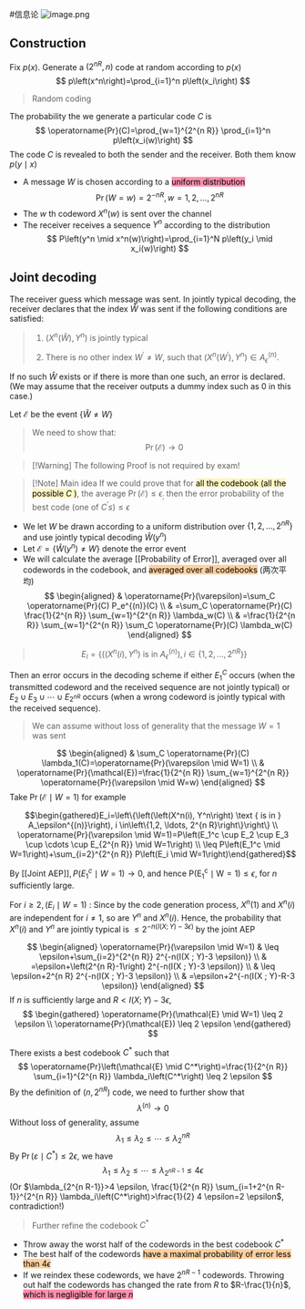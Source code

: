 #信息论 
![image.png](https://obsidian-1317758465.cos.ap-shanghai.myqcloud.com/images/20230425203439.png)

## Construction
Fix $p(x)$. Generate a $\left(2^{n R}, n\right)$ code at random according to $p(x)$
$$
p\left(x^n\right)=\prod_{i=1}^n p\left(x_i\right)
$$
>Random coding


The probability the we generate a particular code $C$ is
$$
\operatorname{Pr}(C)=\prod_{w=1}^{2^{n R}} \prod_{i=1}^n p\left(x_i(w)\right)
$$
The code $C$ is revealed to both the sender and the receiver. Both them know $p(y \mid x)$
- A message $W$ is chosen according to a <mark style="background: #FF5582A6;">uniform distribution</mark>
$$
\operatorname{Pr}(W=w)=2^{-n R}, w=1,2, \ldots, 2^{n R}
$$
- The $w$ th codeword $X^n(w)$ is sent over the channel
- The receiver receives a sequence $Y^n$ according to the distribution
$$
P\left(y^n \mid x^n(w)\right)=\prod_{i=1}^N p\left(y_i \mid x_i(w)\right)
$$

## Joint decoding

The receiver guess which message was sent. In jointly typical decoding, the receiver declares that the index $\widehat{W}$ was sent if the following conditions are satisfied:
>1. $\left(X^n(\widehat{W}), Y^n\right)$ is jointly typical
>
>2. There is no other index $W^{\prime} \neq W$, such that $\left(X^n\left(W^{\prime}\right), Y^n\right) \in A_\epsilon^{(n)}$.

If no such $\widehat{W}$ exists or if there is more than one such, an error is declared. (We may assume that the receiver outputs a dummy index such as 0 in this case.)

Let $\mathcal{E}$ be the event $\{\widehat{W} \neq W\}$

>We need to show that:
$$
\operatorname{Pr}(\mathcal{E}) \rightarrow 0
$$

>[!Warning] The following Proof is not required by exam!

>[!Note] Main idea
>If we could prove that for <mark style="background: #FFF3A3A6;">all the codebook (all the possible $C$ )</mark>, the average $\operatorname{Pr}(\mathcal{E}) \leq \epsilon_{\text {; }}$ then the error probability of the best code (one of $\left.C^{\prime} s\right) \leq \epsilon$
- We let $W$ be drawn according to a uniform distribution over $\left\{1,2, \ldots, 2^{n R}\right\}$ and use jointly typical decoding $\widehat{W}\left(y^n\right)$
- Let $\mathcal{E}=\left\{\widehat{W}\left(y^n\right) \neq W\right\}$ denote the error event
- We will calculate the average [[Probability of Error]], averaged over all codewords in the codebook, and <mark style="background: #FFB86CA6;">averaged over all codebooks</mark> (两次平均)
$$
\begin{aligned}
& \operatorname{Pr}(\varepsilon)=\sum_C \operatorname{Pr}(C) P_e^{(n)}(C) \\
& =\sum_C \operatorname{Pr}(C) \frac{1}{2^{n R}} \sum_{w=1}^{2^{n R}} \lambda_w(C) \\
& =\frac{1}{2^{n R}} \sum_{w=1}^{2^{n R}} \sum_C \operatorname{Pr}(C) \lambda_w(C)
\end{aligned}
$$

>$$
E_i=\left\{\left(\left(X^n(i), Y^n\right) \text { is in } A_\epsilon^{(n)}\right), i \in\left\{1,2, \ldots, 2^{n R}\right\}\right\}
>$$

Then an error occurs in the decoding scheme if either $E_1^C$ occurs (when the transmitted codeword and the received sequence are not jointly typical) or $E_2 \cup E_3 \cup \cdots \cup E_{2^{n R}}$ occurs (when a wrong codeword is jointly typical with the received sequence).

>We can assume without loss of generality that the message $W=1$ was sent


$$
\begin{aligned}
& \sum_C \operatorname{Pr}(C) \lambda_1(C)=\operatorname{Pr}(\varepsilon \mid W=1) \\
& \operatorname{Pr}(\mathcal{E})=\frac{1}{2^{n R}} \sum_{w=1}^{2^{n R}} \operatorname{Pr}(\varepsilon \mid W=w)
\end{aligned}
$$
Take $\operatorname{Pr}(\mathcal{E} \mid W=1)$ for example

$$\begin{gathered}E_i=\left\{\left(\left(X^n(i), Y^n\right) \text { is in } A_\epsilon^{(n)}\right), i \in\left\{1,2, \ldots, 2^{n R}\right\}\right\} \\ \operatorname{Pr}(\varepsilon \mid W=1)=P\left(E_1^c \cup E_2 \cup E_3 \cup \cdots \cup E_{2^{n R}} \mid W=1\right) \\ \leq P\left(E_1^c \mid W=1\right)+\sum_{i=2}^{2^{n R}} P\left(E_i \mid W=1\right)\end{gathered}$$


By [[Joint AEP]]$, P\left(E_1^c \mid W=1\right) \rightarrow 0$, and hence $\mathrm{P}\left(\mathrm{E}_1^{\mathrm{c}} \mid \mathrm{W}=1\right) \leq \epsilon$, for $n$ sufficiently large.

For $i \geq 2,\left(E_i \mid W=1\right)$ : Since by the code generation process, $X^n(1)$ and $X^n(i)$ are independent for $i \neq 1$, so are $Y^n$ and $X^n(i)$. Hence, the probability that $X^n(i)$ and $Y^n$ are jointly typical is $\leq 2^{-n(I(X ; Y)-3 \epsilon)}$ by the joint AEP


$$
\begin{aligned}
\operatorname{Pr}(\varepsilon \mid W=1) & \leq \epsilon+\sum_{i=2}^{2^{n R}} 2^{-n(I(X ; Y)-3 \epsilon)} \\
& =\epsilon+\left(2^{n R}-1\right) 2^{-n(I(X ; Y)-3 \epsilon)} \\
& \leq \epsilon+2^{n R} 2^{-n(I(X ; Y)-3 \epsilon)} \\
& =\epsilon+2^{-n(I(X ; Y)-R-3 \epsilon)}
\end{aligned}
$$
If $n$ is sufficiently large and $R<I(X ; Y)-3 \epsilon$,
$$
\begin{gathered}
\operatorname{Pr}(\mathcal{E} \mid W=1) \leq 2 \epsilon \\
\operatorname{Pr}(\mathcal{E}) \leq 2 \epsilon
\end{gathered}
$$


There exists a best codebook $C^*$ such that
$$
\operatorname{Pr}\left(\mathcal{E} \mid C^*\right)=\frac{1}{2^{n R}} \sum_{i=1}^{2^{n R}} \lambda_i\left(C^*\right) \leq 2 \epsilon
$$
By the definition of $\left(n, 2^{n R}\right)$ code, we need to further show that
$$
\lambda^{(n)} \rightarrow 0
$$
Without loss of generality, assume
$$
\lambda_1 \leq \lambda_2 \leq \cdots \leq \lambda_2{ }^{n R}
$$
By $\operatorname{Pr}\left(\varepsilon \mid C^*\right) \leq 2 \epsilon$, we have
$$\lambda_1 \leq \lambda_2 \leq \cdots \leq \lambda_{2^{n R-1}} \leq 4 \epsilon$$
(Or $\lambda_{2^{n R-1}}>4 \epsilon, \frac{1}{2^{n R}} \sum_{i=1+2^{n R-1}}^{2^{n R}} \lambda_i\left(C^*\right)>\frac{1}{2} 4 \epsilon=2 \epsilon$, contradiction!)

>Further refine the codebook $C^*$

* Throw away the worst half of the codewords in the best codebook $C^*$
* The best half of the codewords <mark style="background: #FFB86CA6;">have a maximal probability of error less than $4 \epsilon$</mark>
* If we reindex these codewords, we have $2^{n R-1}$ codewords. Throwing out half the codewords has changed the rate from $R$ to $R-\frac{1}{n}$, <mark style="background: #FF5582A6;">which is negligible for large $n$</mark>